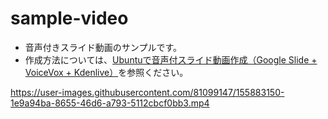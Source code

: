 # sample-video
- 音声付きスライド動画のサンプルです。
- 作成方法については、[Ubuntuで音声付スライド動画作成（Google Slide + VoiceVox + Kdenlive）](https://qiita.com/tomoten/private/b67461e061317fd98b37)を参照ください。

https://user-images.githubusercontent.com/81099147/155883150-1e9a94ba-8655-46d6-a793-5112cbcf0bb3.mp4
